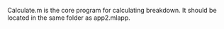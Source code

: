 Calculate.m is the core program for calculating breakdown. It should be located in the same folder as app2.mlapp.
